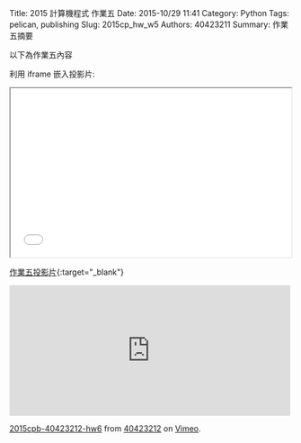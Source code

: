 Title: 2015 計算機程式 作業五
Date: 2015-10/29 11:41
Category: Python
Tags: pelican, publishing
Slug: 2015cp_hw_w5
Authors: 40423211
Summary: 作業五摘要

以下為作業五內容

利用 iframe 嵌入投影片:

<iframe src="40423212_cp_w5_p.html" width="500" height="300"></iframe>

[作業五投影片](40423212_cp_w5_p.html){:target="_blank"}
<iframe src="https://player.vimeo.com/video/144977818" width="500" height="232" frameborder="0" webkitallowfullscreen mozallowfullscreen allowfullscreen></iframe> <p><a href="https://vimeo.com/144977818">2015cpb-40423212-hw6</a> from <a href="https://vimeo.com/user45523667">40423212</a> on <a href="https://vimeo.com">Vimeo</a>.</p>